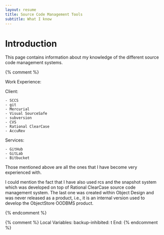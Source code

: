 ```yaml
---
layout: resume
title: Source Code Management Tools
subtitle: What I know
---
```


# Introduction

This page contains information about my knowledge of the different source code management systems.

{% comment %}

Work Experience:

Client:

	- SCCS
	- git
	- Mercurial
	- Visual SourceSafe
	- subversion
	- CVS
	- Rational ClearCase
	- AccuRev

Services:

	- GitHub
	- GitLab
	- Bitbucket


Those mentioned above are all the ones that I have become very experienced with.

I could mention the fact that I have also used rcs and the snapshot system which was developed
on top of Rational ClearCase source code management system.  The last one was created within
Object Design and was never released as a product, i.e., it is an internal version used to
develop the ObjectStore OODBMS product.

{% endcomment %}

{% comment %}
Local Variables:
backup-inhibited: t
End:
{% endcomment %}
